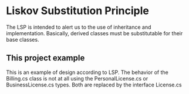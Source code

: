 # Liskov Substitution Principle

The LSP is intended to alert us to the use of inheritance and implementation. Basically, derived classes must be substitutable for their base classes.

## This project example

This is an example of design according to LSP. The behavior of the Billing.cs class is not at all using the PersonalLicense.cs or BusinessLicense.cs types. Both are replaced by the interface License.cs 